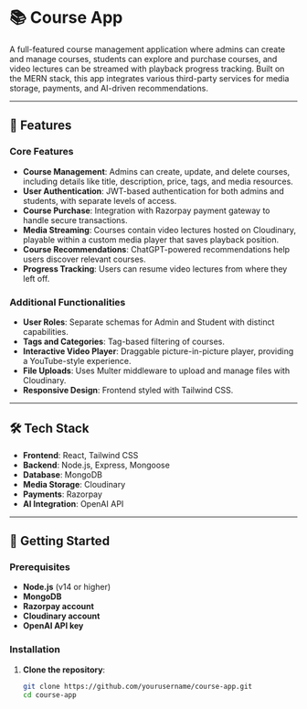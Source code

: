 # 📚 Course App

A full-featured course management application where admins can create and manage courses, students can explore and purchase courses, and video lectures can be streamed with playback progress tracking. Built on the MERN stack, this app integrates various third-party services for media storage, payments, and AI-driven recommendations.

---

## 📝 Features

### Core Features
- **Course Management**: Admins can create, update, and delete courses, including details like title, description, price, tags, and media resources.
- **User Authentication**: JWT-based authentication for both admins and students, with separate levels of access.
- **Course Purchase**: Integration with Razorpay payment gateway to handle secure transactions.
- **Media Streaming**: Courses contain video lectures hosted on Cloudinary, playable within a custom media player that saves playback position.
- **Course Recommendations**: ChatGPT-powered recommendations help users discover relevant courses.
- **Progress Tracking**: Users can resume video lectures from where they left off.

### Additional Functionalities
- **User Roles**: Separate schemas for Admin and Student with distinct capabilities.
- **Tags and Categories**: Tag-based filtering of courses.
- **Interactive Video Player**: Draggable picture-in-picture player, providing a YouTube-style experience.
- **File Uploads**: Uses Multer middleware to upload and manage files with Cloudinary.
- **Responsive Design**: Frontend styled with Tailwind CSS.

---

## 🛠️ Tech Stack

- **Frontend**: React, Tailwind CSS
- **Backend**: Node.js, Express, Mongoose
- **Database**: MongoDB
- **Media Storage**: Cloudinary
- **Payments**: Razorpay
- **AI Integration**: OpenAI API

---

## 🚀 Getting Started

### Prerequisites
- **Node.js** (v14 or higher)
- **MongoDB**
- **Razorpay account**
- **Cloudinary account**
- **OpenAI API key**

### Installation

1. **Clone the repository**:
   ```bash
   git clone https://github.com/yourusername/course-app.git
   cd course-app

